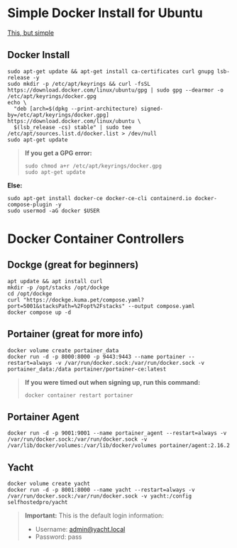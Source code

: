 # Simple Docker Install for Ubuntu

[This, but simple](https://docs.docker.com/engine/install/ubuntu/)

## Docker Install

```terminal
sudo apt-get update && apt-get install ca-certificates curl gnupg lsb-release -y
sudo mkdir -p /etc/apt/keyrings && curl -fsSL https://download.docker.com/linux/ubuntu/gpg | sudo gpg --dearmor -o /etc/apt/keyrings/docker.gpg
echo \
  "deb [arch=$(dpkg --print-architecture) signed-by=/etc/apt/keyrings/docker.gpg] https://download.docker.com/linux/ubuntu \
  $(lsb_release -cs) stable" | sudo tee /etc/apt/sources.list.d/docker.list > /dev/null
sudo apt-get update
```

> **If you get a GPG error:**
> ```terminal
> sudo chmod a+r /etc/apt/keyrings/docker.gpg
> sudo apt-get update
> ```

**Else:**

```terminal
sudo apt-get install docker-ce docker-ce-cli containerd.io docker-compose-plugin -y
sudo usermod -aG docker $USER
```

# Docker Container Controllers

## Dockge (great for beginners)
```terminal
apt update && apt install curl
mkdir -p /opt/stacks /opt/dockge
cd /opt/dockge
curl "https://dockge.kuma.pet/compose.yaml?port=5001&stacksPath=%2Fopt%2Fstacks" --output compose.yaml
docker compose up -d
```

## Portainer (great for more info)
```terminal
docker volume create portainer_data
docker run -d -p 8000:8000 -p 9443:9443 --name portainer --restart=always -v /var/run/docker.sock:/var/run/docker.sock -v portainer_data:/data portainer/portainer-ce:latest
```

> **If you were timed out when signing up, run this command:**
> ```terminal
> docker container restart portainer
> ```

## Portainer Agent
```terminal
docker run -d -p 9001:9001 --name portainer_agent --restart=always -v /var/run/docker.sock:/var/run/docker.sock -v /var/lib/docker/volumes:/var/lib/docker/volumes portainer/agent:2.16.2
```

## Yacht
```terminal
docker volume create yacht
docker run -d -p 8001:8000 --name yacht --restart=always -v /var/run/docker.sock:/var/run/docker.sock -v yacht:/config selfhostedpro/yacht 
```

> **Important:** This is the default login information:
> - Username: admin@yacht.local
> - Password: pass
